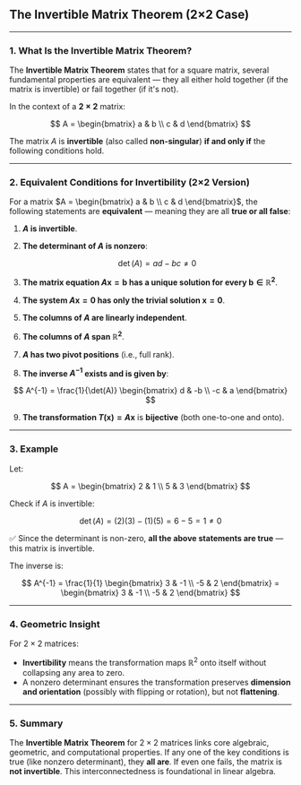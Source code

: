 ## **The Invertible Matrix Theorem (2×2 Case)**

---

### **1. What Is the Invertible Matrix Theorem?**

The **Invertible Matrix Theorem** states that for a square matrix, several fundamental properties are equivalent — they all either hold together (if the matrix is invertible) or fail together (if it's not).

In the context of a **$2 \times 2$** matrix:

$$
A = \begin{bmatrix} a & b \\ c & d \end{bmatrix}
$$

The matrix $A$ is **invertible** (also called **non-singular**) **if and only if** the following conditions hold.

---

### **2. Equivalent Conditions for Invertibility (2×2 Version)**

For a matrix $A = \begin{bmatrix} a & b \\ c & d \end{bmatrix}$, the following statements are **equivalent** — meaning they are all **true or all false**:

1. **$A$ is invertible**.
2. **The determinant of $A$ is nonzero**:

   $$
   \det(A) = ad - bc \ne 0
   $$
3. **The matrix equation $A\mathbf{x} = \mathbf{b}$ has a unique solution for every $\mathbf{b} \in \mathbb{R}^2$**.
4. **The system $A\mathbf{x} = \mathbf{0}$ has only the trivial solution $\mathbf{x} = \mathbf{0}$**.
5. **The columns of $A$ are linearly independent**.
6. **The columns of $A$ span $\mathbb{R}^2$**.
7. **$A$ has two pivot positions** (i.e., full rank).
8. **The inverse $A^{-1}$ exists and is given by**:

$$
A^{-1} = \frac{1}{\det(A)} \begin{bmatrix} d & -b \\ -c & a \end{bmatrix}
$$

9. **The transformation $T(\mathbf{x}) = A\mathbf{x}$** is **bijective** (both one-to-one and onto).

---

### **3. Example**

Let:

$$
A = \begin{bmatrix} 2 & 1 \\ 5 & 3 \end{bmatrix}
$$

Check if $A$ is invertible:

$$
\det(A) = (2)(3) - (1)(5) = 6 - 5 = 1 \ne 0
$$

✅ Since the determinant is non-zero, **all the above statements are true** — this matrix is invertible.

The inverse is:

$$
A^{-1} = \frac{1}{1} \begin{bmatrix} 3 & -1 \\ -5 & 2 \end{bmatrix} = \begin{bmatrix} 3 & -1 \\ -5 & 2 \end{bmatrix}
$$

---

### **4. Geometric Insight**

For $2 \times 2$ matrices:

* **Invertibility** means the transformation maps $\mathbb{R}^2$ onto itself without collapsing any area to zero.
* A nonzero determinant ensures the transformation preserves **dimension and orientation** (possibly with flipping or rotation), but not **flattening**.

---

### **5. Summary**

The **Invertible Matrix Theorem** for $2 \times 2$ matrices links core algebraic, geometric, and computational properties. If any one of the key conditions is true (like nonzero determinant), they **all are**. If even one fails, the matrix is **not invertible**. This interconnectedness is foundational in linear algebra.
